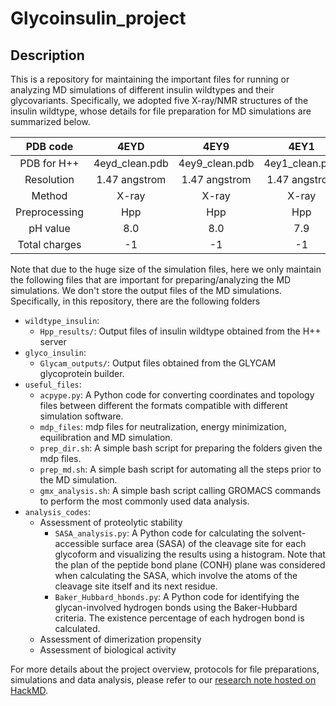 Glycoinsulin_project
=======================

## Description
This is a repository for maintaining the important files for running or analyzing MD simulations of different insulin wildtypes and their glycovariants. Specifically, we adopted five X-ray/NMR structures of the insulin wildtype, whose details for file preparation for MD simulations are summarized below. 

| PDB code      | 4EYD           | 4EY9           | 4EY1           | 3I3Z                   | 2MVC               |
|:-------------:|:--------------:|:--------------:|:--------------:|:----------------------:|:------------------:|
| PDB for H++   | 4eyd_clean.pdb | 4ey9_clean.pdb | 4ey1_clean.pdb | 3i3z_clean_mutated.pdb | 2mvc_clean_noH.pdb |
| Resolution    | 1.47 angstrom  | 1.47 angstrom  | 1.47 angstrom  | 1.60 angstrom          | 1.60 angstrom      |
| Method        | X-ray          | X-ray          | X-ray          | X-ray                  | NMR                |
| Preprocessing | Hpp            | Hpp            | Hpp            | PyMol + Hpp            | PyMol + Hpp        |
| pH value      | 8.0            | 8.0            | 7.9            | 6.9                    | 7.3                |
| Total charges | -1             | -1             | -1             | -1                     | -1                 |

Note that due to the huge size of the simulation files, here we only maintain the following files that are important for preparing/analyzing the MD simulations. We don't store the output files of the MD simulations. Specifically, in this repository, there are the following folders
- `wildtype_insulin`:
  - `Hpp_results/`: Output files of insulin wildtype obtained from the H++ server
- `glyco_insulin`:
  - `Glycam_outputs/`: Output files obtained from the GLYCAM glycoprotein builder.
- `useful_files`:
  - `acpype.py`: A Python code for converting coordinates and topology files between different the formats compatible with different simulation software. 
  -  `mdp_files`: mdp files for neutralization, energy minimization, equilibration and MD simulation. 
  - `prep_dir.sh`: A simple bash script for preparing the folders given the mdp files. 
  - `prep_md.sh`: A simple bash script for automating all the steps prior to the MD simulation. 
  - `gmx_analysis.sh`: A simple bash script calling GROMACS commands to perform the most commonly used data analysis.
- `analysis_codes`: 
  - Assessment of proteolytic stability
    - `SASA_analysis.py`: A Python code for calculating the solvent-accessible surface area (SASA) of the cleavage site for each glycoform and visualizing the results using a histogram. Note that the plan of the peptide bond plane (CONH) plane was considered when calculating the SASA, which involve the atoms of the cleavage site itself and its next residue. 
    - `Baker_Hubbard_hbonds.py`: A Python code for identifying the glycan-involved hydrogen bonds using the Baker-Hubbard criteria. The existence percentage of each hydrogen bond is calculated. 
  - Assessment of dimerization propensity
  - Assessment of biological activity


For more details about the project overview, protocols for file preparations, simulations and data analysis, please refer to our [research note hosted on HackMD](https://hackmd.io/@WeiTseHsu/glycoengineering).




